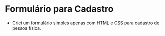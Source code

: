 # Formulário para Cadastro
- Criei um formulário simples apenas com HTML e CSS para cadastro de pessoa física.